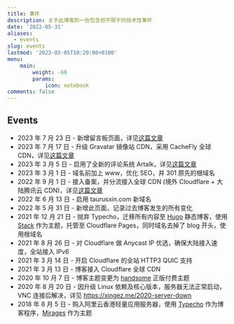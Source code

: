 ```yaml
---
title: 事件
description: 关于此博客的一些包含但不限于的技术性事件
date: '2022-05-31'
aliases:
  - events
slug: events
lastmod: '2023-03-05T10:20:00+0100'
menu:
    main: 
        weight: -60
        params:
            icon: notebook
comments: false
---
```


## Events

- 2023 年 7 月 23 日 - 新增留言板页面，详见[这篇文章](https://www.taurusxin.com/new-message-board/)
- 2023 年 7 月 17 日 - 升级 Gravatar 镜像站 CDN，采用 CacheFly 全球 CDN，详见[这篇文章](https://www.taurusxin.com/gravatar/)
- 2023 年 3 月 5 日 - 启用了全新的评论系统 Artalk，详见[这篇文章](https://www.taurusxin.com/artalk-comment/)
- 2023 年 3 月 1 日 - 域名前加上 www，优化 SEO，并 301 原先的根域名
- 2022 年 9 月 1 日 - 接入备案，并分流接入全球 CDN (境外 Cloudflare + 大陆腾讯云 CDN)，详见[这篇文章](https://www.taurusxin.com/global-cdn-beian/)
- 2022 年 6 月 13 日 - 启用 taurusxin.com 新域名
- 2022 年 5 月 31 日 - 新增此页面，记录过去博客发生的所有变化
- 2021 年 12 月 21 日 - 抛弃 Typecho，迁移所有内容至 [Hugo](https://gohugo.io/) 静态博客，使用 [Stack](https://github.com/CaiJimmy/hugo-theme-stack) 作为主题，托管至 Cloudflare Pages，同时域名去掉了 blog 开头，使用根域名
- 2021 年 8 月 26 日  - 对 Cloudflare 做 Anycast IP 优选，确保大陆接入速度，全站接入 IPv6
- 2021 年 3 月 14 日 - 开启 Cloudflare 的全站 HTTP3 QUIC 支持
- 2021 年 3 月 13 日 - 博客接入 Cloudflare 全球 CDN
- 2020 年 10 月 7 日 - 博客主题变更为 [handsome](https://www.ihewro.com/archives/489/) 正版付费主题
- 2020 年 8 月 20 日 - 因升级 Linux 依赖及核心版本，服务器无法正常启动，VNC 连接后解决，详见 <https://xingez.me/2020-server-down>
- 2018 年 8 月 5 日 - 购入阿里云香港轻量应用服务器，使用 [Typecho](https://typecho.org/) 作为博客程序，[Mirages](https://get233.com/archives/mirages-intro.html) 作为主题
